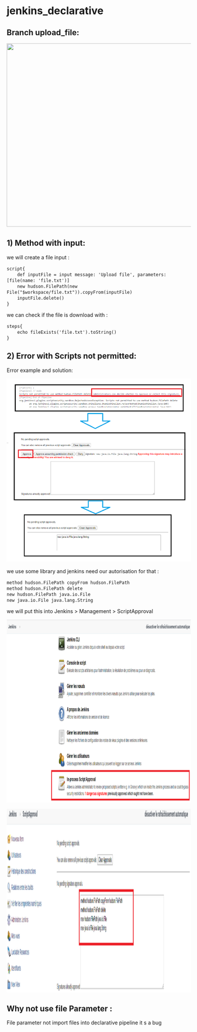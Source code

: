 # jenkins_declarative

## Branch upload_file:
<p align="center">
  <img width="800" height="500" src="">
</p>

## 1) Method with input:
we will create a file input :
```
script{
    def inputFile = input message: 'Upload file', parameters: [file(name: 'file.txt')]
    new hudson.FilePath(new File("$workspace/file.txt")).copyFrom(inputFile)
    inputFile.delete()
}
```
we can check if the file is download with :

```
steps{
    echo fileExists('file.txt').toString()
}
```

## 2) Error with Scripts not permitted:
Error example and solution:
<p align="center">
  <img width="800" height="500" src="https://github.com/YonathanGuez/jenkins_declarative/blob/upload_file/img/solution_error.png">
</p>
we use some library and jenkins need our autorisation for that :

```
method hudson.FilePath copyFrom hudson.FilePath
method hudson.FilePath delete
new hudson.FilePath java.io.File
new java.io.File java.lang.String
```

we will put this into Jenkins > Management > ScriptApproval
<p align="center">
  <img width="800" height="500" src="https://github.com/YonathanGuez/jenkins_declarative/blob/upload_file/img/conf_script_approval.png">
</p>
<p align="center">
  <img width="800" height="500" src="https://github.com/YonathanGuez/jenkins_declarative/blob/upload_file/img/conf_script_approval2.png">
</p>

## Why not use file Parameter :
File parameter not import files into declarative pipeline it s a bug 
